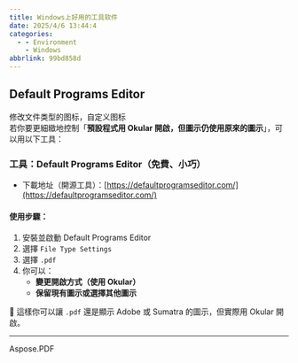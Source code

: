 ```yaml
---
title: Windows上好用的工具软件
date: 2025/4/6 13:44:4
categories:
  - - Environment
    - Windows
abbrlink: 99bd858d
---
```

## Default Programs Editor

修改文件类型的图标，自定义图标  
若你要更細緻地控制「**預設程式用 Okular 開啟，但圖示仍使用原來的圖示**」，可以用以下工具：

### 工具：**Default Programs Editor**（免費、小巧）

- 下載地址（開源工具）：[https://defaultprogramseditor.com/](https://defaultprogramseditor.com/)

#### 使用步驟：
1. 安裝並啟動 Default Programs Editor
2. 選擇 `File Type Settings`
3. 選擇 `.pdf`
4. 你可以：
   - **變更開啟方式（使用 Okular）**
   - **保留現有圖示或選擇其他圖示**

🎨 這樣你可以讓 `.pdf` 還是顯示 Adobe 或 Sumatra 的圖示，但實際用 Okular 開啟。

---


Aspose.PDF
